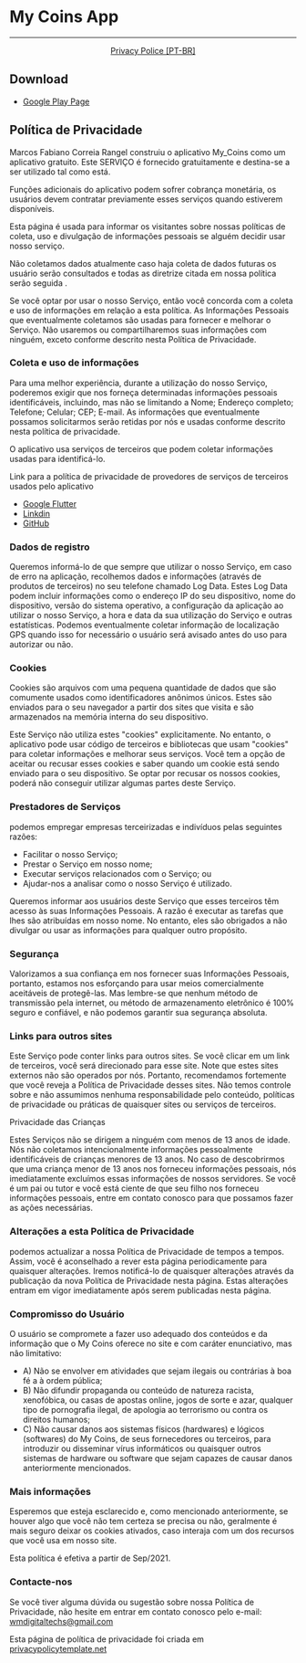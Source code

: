 # My Coins App

-------
<p align="center">
    <a href="#policeprivacy">Privacy Police [PT-BR]</a>
</p>

## Download
* [Google Play Page]("https://play.google.com/store/apps/details?id=br.com.rangeldev.mycoins")

## Política de Privacidade

Marcos Fabiano Correia Rangel construiu o aplicativo My_Coins como um aplicativo gratuito. Este SERVIÇO é fornecido gratuitamente e destina-se a ser utilizado tal como está.


Funções adicionais do aplicativo podem sofrer cobrança monetária, os usuários devem contratar  previamente  esses serviços  quando estiverem disponíveis.  

Esta página é usada para informar os visitantes sobre nossas políticas de coleta, uso e divulgação de informações pessoais se alguém decidir usar nosso serviço.

Não coletamos dados atualmente caso haja coleta de dados futuras os usuário serão consultados e todas as diretrize citada em nossa política serão seguida .

Se você optar por usar o nosso Serviço, então você concorda com a coleta e uso de informações em relação a esta política. As Informações Pessoais que eventualmente coletamos são usadas para fornecer e melhorar o Serviço. Não usaremos ou compartilharemos suas informações com ninguém, exceto conforme descrito nesta Política de Privacidade.

### Coleta e uso de informações

Para uma melhor experiência, durante a utilização do nosso Serviço, poderemos exigir que nos forneça determinadas informações pessoais identificáveis, incluindo, mas não se limitando a Nome; Endereço completo; Telefone; Celular; CEP; E-mail. As informações que eventualmente possamos solicitarmos serão retidas por nós e usadas conforme descrito nesta política de privacidade.

O aplicativo usa serviços de terceiros que podem coletar informações usadas para identificá-lo.

Link para a política de privacidade de provedores de serviços de terceiros usados pelo aplicativo

*  [Google Flutter](https://policies.google.com/privacy?hl=en)
*  [Linkdin](https://br.linkedin.com/legal/privacy-policy?)
*  [GitHub](https://docs.github.com/pt/github/site-policy/github-privacy-statement)

### Dados de registro

Queremos informá-lo de que sempre que utilizar o nosso Serviço, em caso de erro na aplicação, recolhemos dados e informações (através de produtos de terceiros) no seu telefone chamado Log Data. Estes Log Data podem incluir informações como o endereço IP do seu dispositivo, nome do dispositivo, versão do sistema operativo, a configuração da aplicação ao utilizar o nosso Serviço, a hora e data da sua utilização do Serviço e outras estatísticas.
Podemos eventualmente coletar informação de localização GPS quando isso for necessário o 
usuário será avisado antes do uso para autorizar ou não.

### Cookies

Cookies são arquivos com uma pequena quantidade de dados que são comumente usados como identificadores anônimos únicos. Estes são enviados para o seu navegador a partir dos sites que visita e são armazenados na memória interna do seu dispositivo.

Este Serviço não utiliza estes "cookies" explicitamente. No entanto, o aplicativo pode usar código de terceiros e bibliotecas que usam "cookies" para coletar informações e melhorar seus serviços. Você tem a opção de aceitar ou recusar esses cookies e saber quando um cookie está sendo enviado para o seu dispositivo. Se optar por recusar os nossos cookies, poderá não conseguir utilizar algumas partes deste Serviço.

### Prestadores de Serviços

podemos empregar empresas terceirizadas e indivíduos pelas seguintes razões:

*  Facilitar o nosso Serviço;
*  Prestar o Serviço em nosso nome;
*  Executar serviços relacionados com o Serviço; ou
*  Ajudar-nos a analisar como o nosso Serviço é utilizado.

Queremos informar aos usuários deste Serviço que esses terceiros têm acesso às suas Informações Pessoais. A razão é executar as tarefas que lhes são atribuídas em nosso nome. No entanto, eles são obrigados a não divulgar ou usar as informações para qualquer outro propósito.

### Segurança

Valorizamos a sua confiança em nos fornecer suas Informações Pessoais, portanto, estamos nos esforçando para usar meios comercialmente aceitáveis de protegê-las. Mas lembre-se que nenhum método de transmissão pela internet, ou método de armazenamento eletrônico é 100% seguro e confiável, e não podemos garantir sua segurança absoluta.

### Links para outros sites

Este Serviço pode conter links para outros sites. Se você clicar em um link de terceiros, você será direcionado para esse site. Note que estes sites externos não são operados por nós. Portanto, recomendamos fortemente que você reveja a Política de Privacidade desses sites. Não temos controle sobre e não assumimos nenhuma responsabilidade pelo conteúdo, políticas de privacidade ou práticas de quaisquer sites ou serviços de terceiros.

Privacidade das Crianças

Estes Serviços não se dirigem a ninguém com menos de 13 anos de idade. Nós não coletamos intencionalmente informações pessoalmente identificáveis de crianças menores de 13 anos. No caso de descobrirmos que uma criança menor de 13 anos nos forneceu informações pessoais, nós imediatamente excluímos essas informações de nossos servidores. Se você é um pai ou tutor e você está ciente de que seu filho nos forneceu informações pessoais, entre em contato conosco para que possamos fazer as ações necessárias.

### Alterações a esta Política de Privacidade

podemos actualizar a nossa Política de Privacidade de tempos a tempos. Assim, você é aconselhado a rever esta página periodicamente para quaisquer alterações. Iremos notificá-lo de quaisquer alterações através da publicação da nova Política de Privacidade nesta página. Estas alterações entram em vigor imediatamente após serem publicadas nesta página.

### Compromisso do Usuário

O usuário se compromete a fazer uso adequado dos conteúdos e da informação que o My Coins oferece no site e com caráter enunciativo, mas não limitativo:

   - A) Não se envolver em atividades que sejam ilegais ou contrárias à boa fé a à ordem pública;
   - B) Não difundir propaganda ou conteúdo de natureza racista, xenofóbica, ou casas de apostas online, jogos de sorte e azar, qualquer tipo de pornografia ilegal, de apologia ao terrorismo ou contra os direitos humanos;
   - C) Não causar danos aos sistemas físicos (hardwares) e lógicos (softwares) do My Coins, de seus fornecedores ou terceiros, para introduzir ou disseminar vírus informáticos ou quaisquer outros sistemas de hardware ou software que sejam capazes de causar danos anteriormente mencionados.

### Mais informações

Esperemos que esteja esclarecido e, como mencionado anteriormente, se houver algo que você não tem certeza se precisa ou não, geralmente é mais seguro deixar os cookies ativados, caso interaja com um dos recursos que você usa em nosso site.

Esta política é efetiva a partir de Sep/2021.

### Contacte-nos

Se você tiver alguma dúvida ou sugestão sobre nossa Política de Privacidade, não hesite em entrar em contato conosco pelo e-mail: wmdigitaltechs@gmail.com 

Esta página de política de privacidade foi criada em [privacypolicytemplate.net](https://privacypolicytemplate.net)